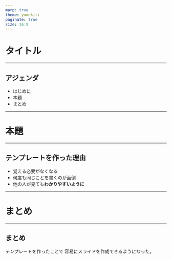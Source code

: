 ```yaml
---
marp: true
theme: yumekiti
paginate: true
size: 16:9
---
```


<!--
_class: headline
-->

# タイトル

---

<!--
_class: general
_header: "はじめに"
-->

## アジェンダ

- はじめに
- 本題
- まとめ

---

<!--
_class: headline
-->

# 本題

---


<!--
_class: general
_header: "本題"
-->

## テンプレートを作った理由

- 覚える必要がなくなる
- 何度も同じことを書くのが面倒
- 他の人が見ても**わかりやすいように**

---

<!--
_class: headline
-->

# まとめ

---

<!--
_class: general
_header: "まとめ"
-->

## まとめ

テンプレートを作ったことで
容易にスライドを作成できるようになった。
